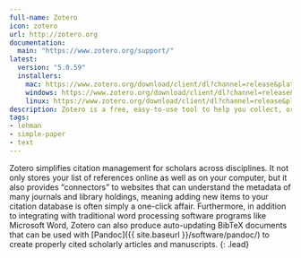 ```yaml
---
full-name: Zotero
icon: zotero
url: http://zotero.org
documentation:
  main: "https://www.zotero.org/support/"
latest:
  version: "5.0.59"
  installers:
    mac: https://www.zotero.org/download/client/dl?channel=release&platform=mac&version=5.0.59
    windows: https://www.zotero.org/download/client/dl?channel=release&platform=win32&version=5.0.59
    linux: https://www.zotero.org/download/client/dl?channel=release&platform=linux-x86_64&version=5.0.59
description: Zotero is a free, easy-to-use tool to help you collect, organize, cite, and share research.
tags:
- lehman
- simple-paper
- text
---
```


Zotero simplifies citation management for scholars across disciplines. It not
only stores your list of references online as well as on your computer, but it
also provides “connectors” to websites that can understand the metadata of
many journals and library holdings, meaning adding new items to your citation
database is often simply a one-click affair. Furthermore, in addition to
integrating with traditional word processing software programs like Microsoft
Word, Zotero can also produce auto-updating BibTeX documents that can be used
with [Pandoc]({{ site.baseurl }}/software/pandoc/) to create properly cited scholarly articles and
manuscripts.
{: .lead}
